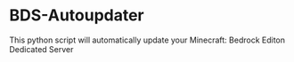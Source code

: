 # BDS-Autoupdater
This python script will automatically update your Minecraft: Bedrock Editon Dedicated Server
